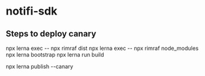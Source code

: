 # notifi-sdk

## Steps to deploy canary
npx lerna exec -- npx rimraf dist
npx lerna exec -- npx rimraf node_modules
npx lerna bootstrap
npx lerna run build

npx lerna publish --canary

